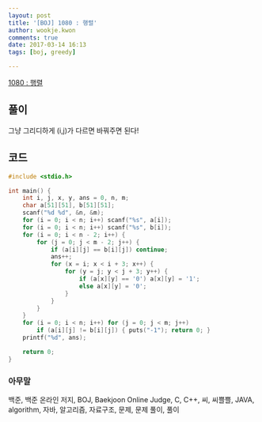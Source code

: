 ```yaml
---
layout: post
title: '[BOJ] 1080 : 행렬'
author: wookje.kwon
comments: true
date: 2017-03-14 16:13
tags: [boj, greedy]

---
```


[1080 : 행렬](https://www.acmicpc.net/problem/1080)

## 풀이

그냥 그리디하게 (i,j)가 다르면 바꿔주면 된다!

## 코드

```cpp
#include <stdio.h>

int main() {
	int i, j, x, y, ans = 0, n, m;
	char a[51][51], b[51][51];
	scanf("%d %d", &n, &m);
	for (i = 0; i < n; i++) scanf("%s", a[i]);
	for (i = 0; i < n; i++) scanf("%s", b[i]);
	for (i = 0; i < n - 2; i++) {
		for (j = 0; j < m - 2; j++) {
			if (a[i][j] == b[i][j]) continue;
			ans++;
			for (x = i; x < i + 3; x++) {
				for (y = j; y < j + 3; y++) {
					if (a[x][y] == '0') a[x][y] = '1';
					else a[x][y] = '0';
				}
			}
		}
	}
	for (i = 0; i < n; i++) for (j = 0; j < m; j++)
		if (a[i][j] != b[i][j]) { puts("-1"); return 0; }
	printf("%d", ans);

	return 0;
}
```

### 아무말  
백준, 백준 온라인 저지, BOJ, Baekjoon Online Judge, C, C++, 씨, 씨쁠쁠, JAVA, algorithm, 자바, 알고리즘, 자료구조, 문제, 문제 풀이, 풀이
